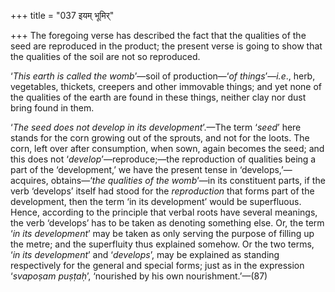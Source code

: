 +++
title = "037 इयम् भूमिर्"

+++
The foregoing verse has described the fact that the qualities of the
seed are reproduced in the product; the present verse is going to show
that the qualities of the soil are not so reproduced.

‘*This earth is called the womb*’—soil of production—‘*of
things*’—*i.e*., herb, vegetables, thickets, creepers and other
immovable things; and yet none of the qualities of the earth are found
in these things, neither clay nor dust bring found in them.

‘*The seed does not develop in its development*’.—The term ‘*seed*’ here
stands for the corn growing out of the sprouts, and not for the loots.
The corn, left over after consumption, when sown, again becomes the
seed; and this does not ‘*develop*’—reproduce;—the reproduction of
qualities being a part of the ‘development,’ we have the present tense
in ‘develops,’—acquires, obtains—‘*the qualities of the womb*’—in its
constituent parts, if the verb ‘develops’ itself had stood for the
*reproduction* that forms part of the development, then the term ‘in its
development’ would be superfluous. Hence, according to the principle
that verbal roots have several meanings, the verb ‘develops’ has to be
taken as denoting something else. Or, the term ‘*in its development*’
may be taken as only serving the purpose of filling up the metre; and
the superfluity thus explained somehow. Or the two terms, ‘*in its
development*’ and ‘*develops*’, may be explained as standing
respectively for the general and special forms; just as in the
expression ‘*svapoṣam* *puṣṭaḥ*’, ‘nourished by his own
nourishment.’—(87)


